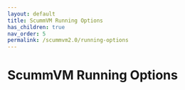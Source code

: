```yaml
---
layout: default
title: ScummVM Running Options
has_children: true
nav_order: 5
permalink: /scummvm2.0/running-options
---
```


# ScummVM Running Options

